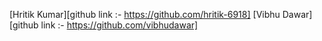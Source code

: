 [Hritik Kumar][github link :- https://github.com/hritik-6918]
[Vibhu Dawar][github link :- https://github.com/vibhudawar]
